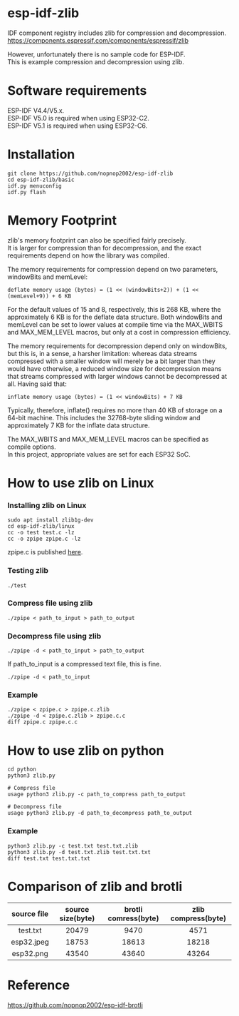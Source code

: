 # esp-idf-zlib
IDF component registry includes zlib for compression and decompression.   
https://components.espressif.com/components/espressif/zlib   

However, unfortunately there is no sample code for ESP-IDF.   
This is example compression and decompression using zlib.   

# Software requirements
ESP-IDF V4.4/V5.x.   
ESP-IDF V5.0 is required when using ESP32-C2.   
ESP-IDF V5.1 is required when using ESP32-C6.   

# Installation

```
git clone https://github.com/nopnop2002/esp-idf-zlib
cd esp-idf-zlib/basic
idf.py menuconfig
idf.py flash
```

# Memory Footprint   
zlib's memory footprint can also be specified fairly precisely.   
It is larger for compression than for decompression, and the exact requirements depend on how the library was compiled.   

The memory requirements for compression depend on two parameters, windowBits and memLevel:   

```deflate memory usage (bytes) = (1 << (windowBits+2)) + (1 << (memLevel+9)) + 6 KB```

For the default values of 15 and 8, respectively, this is 268 KB, where the approximately 6 KB is for the deflate data structure. 
Both windowBits and memLevel can be set to lower values at compile time via the MAX_WBITS and MAX_MEM_LEVEL macros, but only at a cost in compression efficiency.   

The memory requirements for decompression depend only on windowBits, but this is, in a sense, a harsher limitation: whereas data streams compressed with a smaller window will merely be a bit larger than they would have otherwise, a reduced window size for decompression means that streams compressed with larger windows cannot be decompressed at all. Having said that:   

```inflate memory usage (bytes) = (1 << windowBits) + 7 KB```

Typically, therefore, inflate() requires no more than 40 KB of storage on a 64-bit machine. This includes the 32768-byte sliding window and approximately 7 KB for the inflate data structure.   

The MAX_WBITS and MAX_MEM_LEVEL macros can be specified as compile options.   
In this project, appropriate values are set for each ESP32 SoC.   

# How to use zlib on Linux

### Installing zlib on Linux   
```
sudo apt install zlib1g-dev
cd esp-idf-zlib/linux
cc -o test test.c -lz
cc -o zpipe zpipe.c -lz
```

zpipe.c is published [here](https://www.zlib.net/zpipe.c).   

### Testing zlib   
```
./test
```

### Compress file using zlib
```
./zpipe < path_to_input > path_to_output
```

### Decompress file using zlib
```
./zpipe -d < path_to_input > path_to_output
```

If path_to_input is a compressed text file, this is fine.   
```
./zpipe -d < path_to_input
```

### Example
```
./zpipe < zpipe.c > zpipe.c.zlib
./zpipe -d < zpipe.c.zlib > zpipe.c.c
diff zpipe.c zpipe.c.c
```

# How to use zlib on python
```
cd python
python3 zlib.py

# Compress file
usage python3 zlib.py -c path_to_compress path_to_output

# Decompress file
usage python3 zlib.py -d path_to_decompress path_to_output
```

### Example
```
python3 zlib.py -c test.txt test.txt.zlib
python3 zlib.py -d test.txt.zlib test.txt.txt
diff test.txt test.txt.txt
```


# Comparison of zlib and brotli

|source file|source size(byte)|brotli comress(byte)|zlib compress(byte)|
|:-:|:-:|:-:|:-:|
|test.txt|20479|9470|4571|
|esp32.jpeg|18753|18613|18218|
|esp32.png|43540|43640|43264|

# Reference

https://github.com/nopnop2002/esp-idf-brotli

